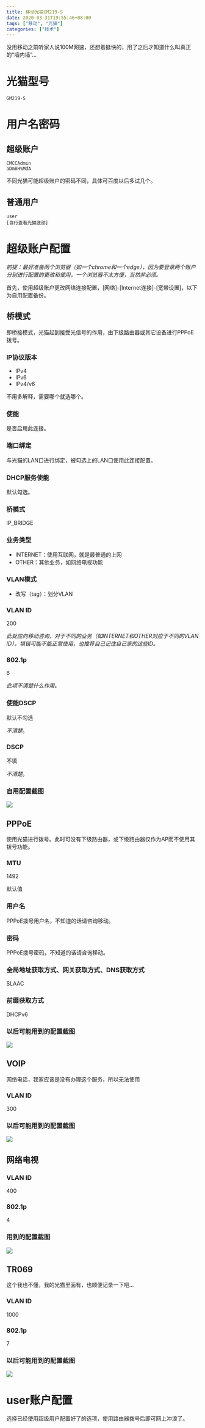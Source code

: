 ```yaml
---
title: 移动光猫GM219-S
date: 2020-03-31T19:55:46+08:00
tags: ["移动", "光猫"]
categories: ["技术"]
---
```


没用移动之前听家人说100M网速，还想着挺快的，用了之后才知道什么叫真正的“墙内墙”...

# 光猫型号

`GM219-S`

# 用户名密码

## 超级账户

```
CMCCAdmin
aDm8H%MdA
```

不同光猫可能超级账户的密码不同，具体可百度以后多试几个。

## 普通用户

```
user
[自行查看光猫底部]
```

# 超级账户配置

*前提：最好准备两个浏览器（如一个chrome和一个edge），因为要登录两个账户分别进行配置的更改和使用，一个浏览器不太方便，当然非必须。*

首先，使用超级账户更改网络连接配置，[网络]-[Internet连接]-[宽带设置]，以下为自用配置备份。

## 桥模式

即桥接模式，光猫起到接受光信号的作用，由下级路由器或其它设备进行PPPoE拨号。

### IP协议版本

- IPv4
- IPv6
- IPv4/v6

不用多解释，需要哪个就选哪个。

### 使能

是否启用此连接。

### 端口绑定

与光猫的LAN口进行绑定，被勾选上的LAN口使用此连接配置。

### DHCP服务使能

默认勾选。

### 桥模式

IP_BRIDGE

### 业务类型

- INTERNET：使用互联网，就是最普通的上网
- OTHER：其他业务，如网络电视功能

### VLAN模式

- 改写（tag）：划分VLAN

### VLAN ID

200

*此处应向移动咨询，对于不同的业务（如INTERNET和OTHER对应于不同的VLAN ID），填错可能不能正常使用，也推荐自己记住自己家的这些ID。*

### 802.1p

6

*此项不清楚什么作用。*

### 使能DSCP

默认不勾选

*不清楚*。

### DSCP

不填

*不清楚*。

### 自用配置截图

![](桥模式.png)

## PPPoE

使用光猫进行拨号。此时可没有下级路由器，或下级路由器仅作为AP而不使用其拨号功能。

### MTU

1492

默认值

### 用户名

PPPoE拨号用户名，不知道的话请咨询移动。

### 密码

PPPoE拨号密码，不知道的话请咨询移动。

### 全局地址获取方式、网关获取方式、DNS获取方式

SLAAC

### 前缀获取方式

DHCPv6

### 以后可能用到的配置截图

![](PPPoE.png)

## VOIP

网络电话，我家应该是没有办理这个服务，所以无法使用

### VLAN ID

300

### 以后可能用到的配置截图

![](VOIP.png)

## 网络电视

### VLAN ID

400

### 802.1p

4

### 用到的配置截图

![](OTHER.png)

## TR069

这个我也不懂，我的光猫里面有，也顺便记录一下吧...

### VLAN ID

1000

### 802.1p

7

### 以后可能用到的配置截图

![](TR069.png)

# user账户配置

选择已经使用超级用户配置好了的选项，使用路由器拨号后即可网上冲浪了。